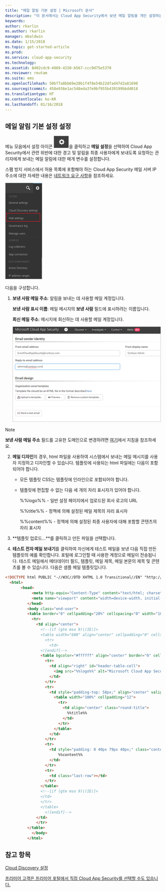 ```yaml
---
title: "메일 알림 기본 설정 | Microsoft 문서"
description: "이 문서에서는 Cloud App Security에서 보낸 메일 알림을 개인 설정하는 방법에 대한 정보를 제공합니다."
keywords: 
author: rkarlin
ms.author: rkarlin
manager: mbaldwin
ms.date: 1/15/2018
ms.topic: get-started-article
ms.prod: 
ms.service: cloud-app-security
ms.technology: 
ms.assetid: 8402cdc9-4969-4150-b567-ccc9d75e5370
ms.reviewer: reutam
ms.suite: ems
ms.openlocfilehash: 50bf7a8bb69e20b1f4f8e54b22dfad47d2a81690
ms.sourcegitcommit: 458e936e1ac548eda37e9bf955b439199bbdd018
ms.translationtype: HT
ms.contentlocale: ko-KR
ms.lasthandoff: 01/16/2018
---
```

##  <a name="mailsettings"></a> 메일 알림 기본 설정 설정  
메뉴 모음에서 설정 아이콘 ![설정 아이콘](./media/settings-icon.png "설정 아이콘")을 클릭하고 **메일 설정**을 선택하여 Cloud App Security에서 관련 위반에 대한 경고 및 알림을 최종 사용자에게 보내도록 요청하는 관리자에게 보내는 메일 알림에 대한 매개 변수를 설정합니다.  

스팸 방지 서비스에서 허용 목록에 포함해야 하는 Cloud App Security 메일 서버 IP 주소에 대한 자세한 내용은 [네트워크 요구 사항](network-requirements.md)을 참조하세요. 
  
![메일 설정 메뉴](./media/mail-setting-menu.png "메일 설정 메뉴")  
  
다음을 구성합니다.  
  
1.  **보낸 사람 메일 주소**: 알림을 보내는 데 사용할 메일 계정입니다.  
  
     **보낸 사람 표시 이름**: 메일 메시지의 **보낸 사람** 필드에 표시하려는 이름입니다.  
  
     **회신 메일 주소**: 메시지에 회신하는 데 사용할 메일 계정입니다.  
  
     ![메일 설정 구성](./media/mail-settings-config.png "메일 설정 구성")  

  >[!NOTE]
  >**보낸 사람 메일 주소** 필드를 고유한 도메인으로 변경하려면 [여기](https://mandrill.zendesk.com/hc/articles/205582277-How-do-I-add-DNS-records-for-my-sending-domains-)에서 지침을 참조하세요.
  
2.  **메일 디자인**의 경우, html 파일을 사용하여 시스템에서 보내는 메일 메시지를 사용자 지정하고 디자인할 수 있습니다. 템플릿에 사용되는 html 파일에는 다음이 포함되어야 합니다.  
  
    -   모든 템플릿 CSS는 템플릿에 인라인으로 포함되어야 합니다.  
  
    -   템플릿에 편집할 수 없는 다음 세 개의 자리 표시자가 있어야 합니다.  
  
         %%logo%% - 일반 설정 페이지에서 업로드된 회사 로고의 URL  
  
         %%title%% - 정책에 의해 설정된 메일 제목의 자리 표시자  

         %%content%% - 정책에 의해 설정된 최종 사용자에 대해 포함할 콘텐츠의 자리 표시자  
     
3.  **템플릿 업로드...**를 클릭하고 만든 파일을 선택합니다. 

4. **테스트 전자 메일 보내기**를 클릭하여 자신에게 테스트 메일을 보낸 다음 직접 만든 템플릿의 예를 확인합니다. 포털에 로그인할 때 사용한 계정으로 메일이 전송됩니다. 테스트 메일에서 메타데이터 필드, 템플릿, 메일 제목, 메일 본문의 제목 및 콘텐츠를 볼 수 있습니다.  다음은 샘플 메일 템플릿입니다. 



```html
<!DOCTYPE html PUBLIC "-//W3C//DTD XHTML 1.0 Transitional//EN" "http://www.w3.org/TR/xhtml1/DTD/xhtml1-transitional.dtd">
  <html>  
       <head>  
            <meta http-equiv="Content-Type" content="text/html; charset=UTF-8"/>  
            <meta name="viewport" content="width=device-width, initial-scale=1.0"/>  
          </head>  
          <body class="end-user">  
          <table border="0" cellpadding="20%" cellspacing="0" width="100%" id="background-table">  
            <tr>  
              <td align="center">  
                <!--[if (gte mso 9)|(IE)]>  
                <table width="600" align="center" cellpadding="0" cellspacing="0" border="0">  
                  <tr>  
                    <td>  
                <![endif]-->  
                <table bgcolor="#ffffff" align="center" border="0" cellpadding="0" cellspacing="0" style="padding-bottom: 40px;" id="container-table">  
                  <tr>  
                    <td align="right" id="header-table-cell">  
                      <img src="%%logo%%" alt="Microsoft Cloud App Security" id="org-logo" />  
                    </td>  
                  </tr>  
                  <tr>  
                    <td style="padding-top: 58px;" align="center" valign="top">  
                      <table width="100%" cellpadding="12">  
                        <tr>  
                          <td align="center" class="round-title">  
                            %%title%%  
                          </td>  
                        </tr>  
                      </table>  
                    </td>  
                  </tr>  
                  <tr>  
                    <td style="padding: 0 40px 79px 40px;" class="content-table-cell" align="left" valign="top">  
                        %%content%%  
                    </td>  
                  </tr>  
                  <tr>  
                    <td class="last-row"></td>  
                  </tr>  
                </table>  
                <!--[if (gte mso 9)|(IE)]>  
                </td>  
                </tr>  
                </table>  
                  <![endif]-->  
              </td>  
              </tr>  
          </table>  
            </body>  
          </html>  
   ```
  

  
  

  
    
## <a name="see-also"></a>참고 항목  
[Cloud Discovery 설정](set-up-cloud-discovery.md)   

[프리미어 고객은 프리미어 포털에서 직접 Cloud App Security를 선택할 수도 있습니다.](https://premier.microsoft.com/)  
  
  